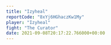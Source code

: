 ```yaml
---
title: "Izyheal"
reportCode: "8xYj6HGhaczKw1My"
player: "Izyheal"
fight: "The Curator"
date: 2021-09-08T20:17:22.766000+00:00
---
```

